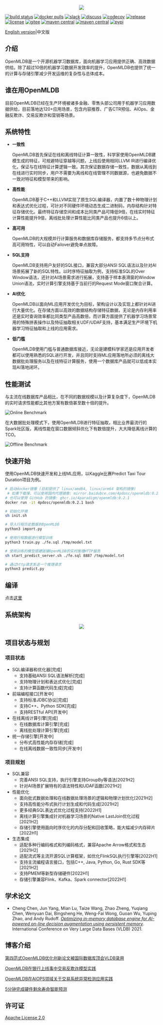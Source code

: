 
<div align=center><img src="./images/openmldb_logo.png"/></div>

[![build status](https://github.com/4paradigm/openmldb/actions/workflows/cicd.yaml/badge.svg)](https://github.com/4paradigm/openmldb/actions/workflows/cicd.yaml)
[![docker pulls](https://img.shields.io/docker/pulls/4pdosc/openmldb.svg)](https://hub.docker.com/r/4pdosc/openmldb)
[![slack](https://img.shields.io/badge/Slack-Join%20Slack-blue)](https://join.slack.com/t/hybridsql-ws/shared_invite/zt-ozu3llie-K~hn9Ss1GZcFW2~K_L5sMg)
[![discuss](https://img.shields.io/badge/Discuss-Ask%20Questions-blue)](https://github.com/4paradigm/OpenMLDB/discussions)
[![codecov](https://codecov.io/gh/4paradigm/OpenMLDB/branch/main/graph/badge.svg?token=OMPII8NGN2)](https://codecov.io/gh/4paradigm/OpenMLDB)
[![release](https://img.shields.io/github/v/release/4paradigm/OpenMLDB?color=lime)](https://github.com/4paradigm/OpenMLDB/releases)
[![license](https://img.shields.io/github/license/4paradigm/OpenMLDB?color=orange)](https://github.com/4paradigm/OpenMLDB/blob/main/LICENSE)
[![gitee](https://img.shields.io/badge/Gitee-mirror-lightyellow)](https://gitee.com/paradigm4/OpenMLDB)
[![maven central](https://img.shields.io/maven-central/v/com.4paradigm.openmldb/openmldb-batch)](https://mvnrepository.com/artifact/com.4paradigm.openmldb/openmldb-batch)
[![maven central](https://img.shields.io/maven-central/v/com.4paradigm.openmldb/openmldb-jdbc)](https://mvnrepository.com/artifact/com.4paradigm.openmldb/openmldb-jdbc)
[![pypi](https://img.shields.io/pypi/v/openmldb)](https://pypi.org/project/openmldb/)


[English version](./README.md)|中文版

## 介绍

OpenMLDB是一个开源机器学习数据库，面向机器学习应用提供正确、高效数据供给。除了超过10倍的机器学习数据开发效率的提升，OpenMLDB也提供了统一的计算与存储引擎减少开发运维的复杂性与总体成本。 

## 谁在用OpenMLDB

目前OpenMLDB已经在生产环境被诸多金融、零售头部公司用于机器学习应用数据供给，目前落地达120+应用场景，包含内容推荐、广告CTR预估、AIOps、金融反欺诈、交易反欺诈和营销等场景。


## 系统特性

* **一致性**

    OpenMLDB首先保证在线和离线特征计算一致性，科学家使用OpenMLDB建模生成的特征，可规避特征穿越等问题，上线后使用相同LLVM IR进行编译优化，保证与在线特征计算逻辑一致。其次保证数据存储一致性，数据从离线到在线进行实时同步，用户不需要为离线和在线管理不同数据源，也避免数据不一致对特征和模型带来的影响。
    
* **高性能**

    OpenMLDB基于C++和LLVM实现了原生SQL编译器，内置了数十种物理计划和表达式优化过程，可针对不同硬件环境动态生成二进制码，内存结构针对特征存储优化。最终特征存储空间和成本比同类产品可降低9倍，在线实时特征计算性能提升9倍，离线批处理计算性能比同类产品也提升6倍以上。

* **高可用**

    OpenMLDB的大规模并行计算服务和数据库存储服务，都支持多节点分布式高可用特性，可以自动Failover避免单点故障。

* **SQL支持**

    OpenMLDB支持用户友好的SQL接口，兼容大部分ANSI SQL语法以及针对AI场景拓展了新的SQL特性。以时序特征抽取为例，支持标准SQL的Over Window语法，还针对AI场景需求进行拓展，支持基于样本表滑窗的Window Union语法，实时计算引擎支持基于当前行的Request Mode窗口聚合计算。

* **AI优化**

    OpenMLDB以面向ML应用开发优化为目标，架构设计以及实现上都针对AI进行大量优化。在存储方面以高效的数据结构存储特征数据，无论是内存利用率还是实时查询效率都比同类型产品高数倍，而计算方面提供了机器学习场景常用的特殊拼表操作以及特征抽取相关UDF/UDAF支持，基本满足生产环境下机器学习特征抽取和上线的应用需求。

* **低门槛**

    OpenMLDB使用门槛与普通数据库接近，无论是建模科学家还是应用开发者都可以使用熟悉的SQL进行开发，并且同时支持ML应用落地所必须的离线大数据批处理服务以及在线特征计算服务，使用一个数据库产品就可以低成本实现AI落地闭环。

## 性能测试

与主流在线数据库产品相比，在不同的数据规模以及计算复杂度下，OpenMLDB的实时请求性能都比其他方案有数倍甚至数十倍的提升。

![Online Benchmark](./images/online_benchmark.png)

在大数据批处理模式下，使用OpenMLDB进行特征抽取，相比业界最流行的Spark社区版，离线性能在窗口数据倾斜优化下有数倍提升，大大降低离线计算的TCO。

![Offline Benchmark](./images/offline_benchmark.png)

## 快速开始

使用OpenMLDB快速开发和上线ML应用，以Kaggle比赛Predict Taxi Tour Duration项目为例。

```bash
# 启动docker镜像 (目前提供了 linux/amd64, linux/arm64 架构的镜像)
 # 如果下载慢，可以使用国内代理镜像: mirror.baidubce.com/4pdosc/openmldb:0.2.1
# 也可以使用 GitHub 的镜像: ghcr.io/4paradigm/openmldb:0.2.1
docker run -it 4pdosc/openmldb:0.2.1 bash

# 初始化环境
sh init.sh

# 导入行程历史数据到OpenMLDB
python3 import.py

# 使用行程数据进行模型训练
python3 train.py ./fe.sql /tmp/model.txt

# 使用训练的模型搭建链接OpenMLDB的实时推理HTTP服务
sh start_predict_server.sh ./fe.sql 8887 /tmp/model.txt

# 通过http请求发送一个推理请求
python3 predict.py
```

## 编译

点击[这里](docs/cn/compile.md)

## 系统架构

<div align=center><img src="./images/openmldb_architecture.png"/></div>

## 项目状态与规划

### 项目状态

* SQL编译器和优化器[完成]
    * 支持基础ANSI SQL语法解析[完成]
    * 支持物理计划和表达式优化[完成]
    * 支持计算函数代码生成[完成]
* 前端编程接口[开发中]
    * 支持标准JDBC协议[完成]
    * 支持C++、Python SDK[完成]
    * 支持RESTful API[开发中]
* 在线离线计算引擎[完成]
    * 在线数据库计算引擎[完成]
    * 离线批处理计算引擎[完成]
* 统一存储引擎[开发中]
    * 分布式高性能内存存储[完成]
    * 在线离线数据一致性同步[开发中]

### 项目规划

* SQL兼容
    * 完善ANSI SQL支持，执行引擎支持GroupBy等语法[2021H2]
    * 针对AI场景扩展特有的语法特性和UDAF函数[2021H2]
* 性能优化
    * 面向批式数据处理和在线数据处理场景的逻辑和物理计划优化[2021H2]
    * 支持高性能分布式执行计划生成和代码生成[2021H2]
    * 更多经典SQL表达式优化过程支持[2022H1]
    * 离线计算引擎集成针对机器学习场景的Native LastJoin优化过程[2021H2]
    * 存储引擎使用面向时序优化的内存分配和回收策略，能大幅减少内存碎片[2022H1]
* 生态集成
    * 适配多种行编码格式和列编码格式，兼容Apache Arrow格式和生态[2021H2]
    * 适配流式等主流开源SQL计算框架，如优化FlinkSQL执行引擎等[2022H1]
    * 支持主流编程语言接口，包括C++, Java, Python, Go, Rust SDK等[2021H2]
    * 支持PMEM等新型存储硬件[2022H1]
    * 存储引擎兼容Flink、Kafka、Spark connector[2022H1]

## 学术论文

* Cheng Chen, Jun Yang, Mian Lu, Taize Wang, Zhao Zheng, Yuqiang Chen, Wenyuan Dai, Bingsheng He, Weng-Fai Wong, Guoan Wu, Yuping Zhao, and Andy Rudoff. *[Optimizing in-memory database engine for AI-powered on-line decision augmentation using persistent memory](http://vldb.org/pvldb/vol14/p799-chen.pdf)*. International Conference on Very Large Data Bases (VLDB) 2021.

## 博客介绍

[第四范式OpenMLDB优化创新论文被国际数据库顶会VLDB录用](https://zhuanlan.zhihu.com/p/401513878)

[OpenMLDB在银行上线事中交易反欺诈模型实践](https://zhuanlan.zhihu.com/p/389599785)

[OpenMLDB在AIOPS领域关于交易系统异常检测应用实践](https://zhuanlan.zhihu.com/p/393602288)

[5分钟完成硬件剩余寿命智能预测](https://zhuanlan.zhihu.com/p/399346826)


## 许可证

[Apache License 2.0](./LICENSE)

